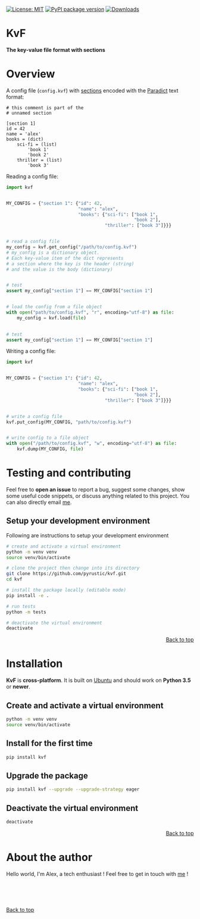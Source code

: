 [![License: MIT](https://img.shields.io/badge/License-MIT-yellow.svg)](https://opensource.org/licenses/MIT)
[![PyPI package version](https://img.shields.io/pypi/v/kvf)](https://pypi.org/project/kvf)
[![Downloads](https://static.pepy.tech/badge/kvf)](https://pepy.tech/project/kvf)



<!-- Intro Text -->
# KvF
<b>The key-value file format with sections</b>

# Overview

A config file (`config.kvf`) with [sections](https://github.com/pyrustic/braq) encoded with the [Paradict](https://github.com/pyrustic/paradict) text format:
```
# this comment is part of the
# unnamed section

[section 1]
id = 42
name = 'alex'
books = (dict)
    sci-fi = (list)
        'book 1'
        'book 2'
    thriller = (list)
        'book 3'
```

Reading a config file:

```python
import kvf


MY_CONFIG = {"section 1": {"id": 42,
                           "name": "alex",
                           "books": {"sci-fi": ["book 1", 
                                                "book 2"],
                                     "thriller": ["book 3"]}}}


# read a config file
my_config = kvf.get_config("/path/to/config.kvf")
# my_config is a dictionary object.
# Each key-value item of the dict represents
# a section where the key is the header (string)
# and the value is the body (dictionary) 


# test
assert my_config["section 1"] == MY_CONFIG["section 1"]


# load the config from a file object
with open("path/to/config.kvf", "r", encoding="utf-8") as file:
    my_config = kvf.load(file)

    
# test
assert my_config["section 1"] == MY_CONFIG["section 1"]

```

Writing a config file:

```python
import kvf


MY_CONFIG = {"section 1": {"id": 42,
                           "name": "alex",
                           "books": {"sci-fi": ["book 1", 
                                                "book 2"],
                                     "thriller": ["book 3"]}}}


# write a config file
kvf.put_config(MY_CONFIG, "path/to/config.kvf")


# write config to a file object
with open("/path/to/config.kvf", "w", encoding="utf-8") as file:
    kvf.dump(MY_CONFIG, file)
```


# Testing and contributing
Feel free to **open an issue** to report a bug, suggest some changes, show some useful code snippets, or discuss anything related to this project. You can also directly email [me](https://pyrustic.github.io/#contact).

## Setup your development environment
Following are instructions to setup your development environment

```bash
# create and activate a virtual environment
python -m venv venv
source venv/bin/activate

# clone the project then change into its directory
git clone https://github.com/pyrustic/kvf.git
cd kvf

# install the package locally (editable mode)
pip install -e .

# run tests
python -m tests

# deactivate the virtual environment
deactivate
```

<p align="right"><a href="#readme">Back to top</a></p>

# Installation
**KvF** is **cross-platform**. It is built on [Ubuntu](https://ubuntu.com/download/desktop) and should work on **Python 3.5** or **newer**.

## Create and activate a virtual environment
```bash
python -m venv venv
source venv/bin/activate
```

## Install for the first time

```bash
pip install kvf
```

## Upgrade the package
```bash
pip install kvf --upgrade --upgrade-strategy eager
```

## Deactivate the virtual environment
```bash
deactivate
```

<p align="right"><a href="#readme">Back to top</a></p>

# About the author
Hello world, I'm Alex, a tech enthusiast ! Feel free to get in touch with [me](https://pyrustic.github.io/#contact) !

<br>
<br>
<br>

[Back to top](#readme)

